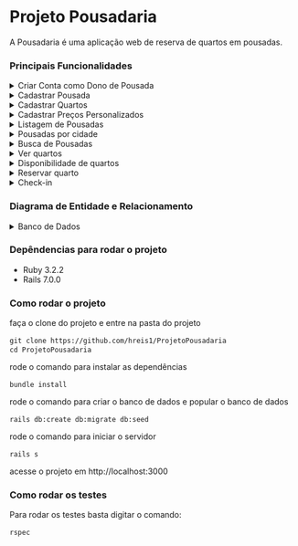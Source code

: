 # Projeto Pousadaria

A Pousadaria é uma aplicação web de reserva de quartos em pousadas.

### Principais Funcionalidades
<details>
<summary>Criar Conta como Dono de Pousada</summary>

- [X] Permitir que donos de pousadas criem uma conta fornecendo seu e-mail e senha.
</details>

<details>
<summary>Cadastrar Pousada</summary>

- [X] Permitir que donos de pousadas cadastrem sua pousada fornecendo nome fantasia,
 razão social, CNPJ, telefone para contato, e-mail para contato e endereço completo
 com endereço, bairro, estado, cidade e CEP.
- [X] Permitir que donos de pousadas cadastrem uma descrição de sua pousada, os
 meios de pagamentos aceitos, informar se a pousada aceita ou não pets e cadastrar 
 um texto com políticas de uso da pousada.
- [X] Permitir que donos de pousadas cadastrem um horário padrão para check-in e check-out.
- [X] Permitir que somente os donos de pousadas editem os dados de sua própria pousada.
- [X] Não permitir que donos de pousadas excluam sua pousada.
- [X] Permitir que cada dono de pousada possua somente uma pousada cadastrada.
- [X] Permitir que donos de pousadas indiquem se sua pousada está ativa ou não na plataforma.
- [X] Não permitir que pousadas desativadas sejam listadas nas buscas para visitantes.
- [X] Não permitir que pousadas desativadas aceitem novas reservas.
</details>

<details>
<summary>Cadastrar Quartos</summary>

- [X] Permitir que donos de pousadas cadastrem quartos em sua pousada fornecendo nome, descrição, dimensão, quantidade máxima de pessoas, valor da diária, indicação se possui banheiro próprio, indicação se possui varanda, indicação se possui ar condicionado, indicação se possui TV, indicação se possui guarda-roupas, indicação se possui cofre e indicação se é acessível para pessoas com deficiência.
- [X] Permitir que somente os donos de pousadas editem os dados dos quartos de sua própria pousada.
- [X] Não permitir que donos de pousadas excluam quartos de sua pousada.
- [X] Permitir que cada dono de pousada possua quantos quartos desejar.
- [X] Permitir que donos de pousadas indiquem se um quarto está disponível ou não para reservas.
- [X] Não permitir que quartos indisponíveis sejam listados nas buscas para visitantes.
</details>

<details>
<summary>Cadastrar Preços Personalizados</summary>

- [X] Permitir que donos de pousadas cadastrem preços personalizados para um quarto de sua pousada fornecendo uma data início, uma data fim e o valor a ser cobrado por diária durante este período.
- [X] Não permitir que donos de pousadas cadastrem preços personalizados com datas que se sobreponham.
- [X] Permitir que cada quarto possua quantos preços personalizados desejar.
- [X] Permitir que somente os donos de pousadas editem os preços personalizados de um quarto de sua própria pousada.
- [X] Permitir que donos de pousadas excluam preços personalizados de um quarto de sua pousada.
- [X] Exibir a lista de preços personalizados dentro da tela de detalhes de um quarto.
- [ ] Permitir que donos de pousadas indiquem se um preço personalizado está ativo ou não.

</details>

<details>
<summary>Listagem de Pousadas</summary>

- [X] Um visitante, não autenticado, deve ser capaz de ver todas as pousadas cadastradas no site. As pousadas devem ser exibidas na tela inicial da aplicação e devem ser separadas em 2 blocos: primeiro uma lista com as 3 pousadas mais recentes e, abaixo, o restante das pousadas cadastradas e ativas.
- [X] Para cada pousada, deve ser exibido seu nome e a cidade. Ao clicar no nome da pousada, devem ser exibidos todos os demais detalhes cadastrados pelos donos de cada estabelecimento, exceto o CNPJ e a razão social.
</details>

<details>
<summary>Pousadas por cidade</summary>

- [X] Um visitante, não autenticado, deve ter acesso, na tela inicial, a um menu de cidades onde, ao clicar em uma das cidades listadas, deve ser direcionado para uma tela onde são listadas todas as pousadas daquela cidade.
- [X] A lista de pousadas de uma cidade deve ser exibida em ordem alfabética, considerando seu nome fantasia. Ao clicar no nome de uma das pousadas, o usuário deve ter acesso à mesma tela de detalhes descrita no item anterior.
</details>

<details>
<summary>Busca de Pousadas</summary>

- [X] Um visitante, não autenticado, deve ter acesso, a partir de qualquer tela da aplicação, a um campo de busca de pousadas. O usuário deve poder buscar uma pousada pelo seu nome fantasia, pelo bairro ou pela cidade.
- [X] A tela de resultados da busca deve listar o termo informado para busca, a quantidade de registros encontrados e, caso exista, uma listagem com as pousadas encontradas.
- [X] A lista de pousadas deve ser exibida em ordem alfabética, considerando seu nome fantasia. Ao clicar no nome de uma das pousadas, o usuário deve ter acesso à mesma tela de detalhes descrita anteriormente.
- [ ] Além da busca por texto, você pode tentar criar uma página separada de busca avançada que inclua opções como: aceita pets, acessível para PcD, ar-condicionado no quarto, TV no quarto etc. Você pode usar a mesma página de resultados detalhada anteriormente para exibir as pousadas encontradas após a busca.
</details>

<details>
<summary>Ver quartos</summary>

- [X] Um visitante, não autenticado, deve poder ver todos os quartos disponíveis para uma pousada. A listagem de quartos deve ser exibida na mesma tela de detalhes de uma pousada. Para cada quarto, devem ser exibidas todas as informações cadastradas pelo dono da pousada exceto a tabela de preços por período.
</details>

<details>
<summary>Disponibilidade de quartos</summary>

- [X] Um visitante pode escolher um quarto de uma pousada e clicar em um botão para reservar. Ao tomar esta ação, o usuário será redirecionado para uma tela onde deve ver os detalhes do quarto selecionado e um formulário que solicita a data de entrada, a data de saída e a quantidade de hóspedes. Os três campos são obrigatórios. Após preenchê-los e submeter o formulário, a aplicacão deve consultar se existe disponibilidade para o período selecionado. Caso sim, deve ser informado o valor total das diárias, mas a reserva ainda não deve ser efetuada.
- [X] Caso não haja disponibilidade, uma mensagem deve ser exibida para o usuário e ele deve voltar para o formulário inicial. A quantidade de hóspedes informada deve ser usada para validar se o quarto selecionado atende à solicitacão. Em caso negativo, uma mensagem de erro deve ser exibida.
- [ ] A consulta de disponibilidade deve considerar as reservas feitas para um quarto, tanto as pendentes quanto aquelas que já estão em andamento. As reservas canceladas no entanto devem ser desconsideradas.
</details>

<details>
<summary>Reservar quarto</summary>

- [X] Um visitante pode, após verificar a disponibilidade de um quarto e obter retorno positivo, prosseguir com a reserva. Para isto, o visitante deve primeiro criar uma conta como usuário informando seu nome completo, email, CPF e senha. Este usuário é um usuário regular ou um cliente, escolha o termo que preferir, mas lembre-se de que este tipo de usuário é diferente dos donos de pousadas, com ações diferentes dentro do sistema.
- [X] Um usuário, agora autenticado, a partir do resultado positivo de disponibilidade, pode prosseguir com a reserva. Deve ser exibido um resumo com data de entrada e horário de check-in (conforme padrão da pousada), data de saída e horário de check-out (conforme padrão da pousada), o quarto escolhido e o valor total. Devem ser exibidos também os meios de pagamentos aceitos pela pousada e, por último, um botão para confirmar a reserva.
- [X] Ao confirmar sua reserva, ela deve ser armazenada no banco de dados e passa a ficar disponível tanto para o usuário, em um menu "Minhas Reservas". Cada reserva deve ser identificada por um código de 8 caracteres aleatórios, o código deve ser sempre único.
- [X] Um usuário autenticado e que já efetivou uma reserva pode cancelar esta reserva até 7 dias antes da data agendada para o check-in.
</details>

<details>
<summary>Check-in</summary>

- [X] Os usuários donos de pousadas devem ser capazes de ver as reservas agendadas através de uma opção "Reservas" no menu. Deve haver uma listagem com todas reservas de sua pousada e para cada reserva o dono da pousada deve poder ver o quarto escolhido, a data de entrada e saída, a quantidade de hóspedes e o código da reserva.
- [X] Ao acessar uma reserva, o dono da pousada deve ter a opção de realizar o check-in caso o dia atual seja igual ou maior do que o dia definido para entrada na reserva. O check-in deve alterar o status da reserva, que agora passa a ser uma estadia ativa. Devem ser registrados também o dia e a hora exatos do check-in. Todas reservas que já passaram pelo check-in devem aparecer em uma opção separada do menu chamada "Estadias Ativas".
- [X] Caso tenham se passado 2 dias desde o dia previsto para o check-in e os hóspedes não tenham feito o check-in, o dono da pousada pode cancelar a reserva, deixando o quarto disponível para novas reservas.
</details>

### Diagrama de Entidade e Relacionamento
<details>
<summary>Banco de Dados</summary>

![Diagrama de Entidade e Relacionamento](/assets/pousadaria_der.png)
</details>

### Depêndencias para rodar o projeto
- Ruby 3.2.2
- Rails 7.0.0

### Como rodar o projeto
faça o clone do projeto e entre na pasta do projeto
```
git clone https://github.com/hreis1/ProjetoPousadaria
cd ProjetoPousadaria
```
rode o comando para instalar as dependências
```
bundle install
```
rode o comando para criar o banco de dados e popular o banco de dados
```
rails db:create db:migrate db:seed
```
rode o comando para iniciar o servidor
```
rails s
```
acesse o projeto em http://localhost:3000

### Como rodar os testes
Para rodar os testes basta digitar o comando: 
```
rspec
```